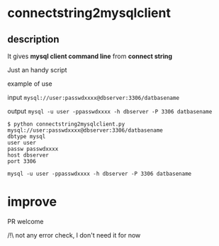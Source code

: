 # connectstring2mysqlclient
## description
It gives **mysql client command line** from **connect string**

Just an handy script

example of use


input `mysql://user:passwdxxxx@dbserver:3306/datbasename`

output `mysql -u user -ppasswdxxxx -h dbserver -P 3306 datbasename`

	$ python connectstring2mysqlclient.py 
	mysql://user:passwdxxxx@dbserver:3306/datbasename
	dbtype mysql
	user user
	passw passwdxxxx
	host dbserver
	port 3306
	
	mysql -u user -ppasswdxxxx -h dbserver -P 3306 datbasename


# improve
PR welcome

/!\ not any error check, I don't need it for now
